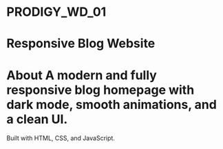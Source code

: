 # PRODIGY_WD_01
# Responsive Blog Website     
# About   A modern and fully responsive blog homepage with dark mode, smooth animations, and a clean UI.  
Built with HTML, CSS, and JavaScript.
